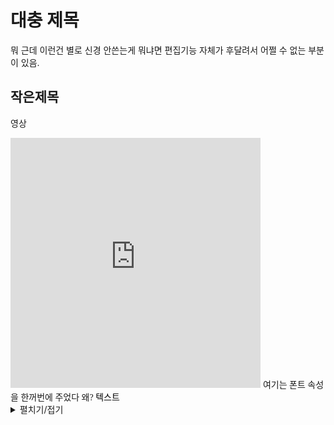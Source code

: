# 대충 제목

뭐 근데 이런건 별로 신경 안쓴는게 뭐냐면 편집기능 자체가 후달려서 어쩔 수 없는 부분이 있음.

## 작은제목

영상

<iframe src="https://streamlare.com/e/YqR7MzRgj6WlwA3d" frameborder="0" marginwidth="0" marginheight="0" scrolling="no" width="400" height="400" allowfullscreen></iframe>

<span style="font-family: serif ;">
여기는 폰트 속성을 한꺼번에 주었다 왜?
</span>

<span style="color: #000000;">
텍스트
</span>


<details>
 <summary> 펼치기/접기 </summary>

 <p> 내부 내용 </p>
 <!--원하는 내용을 넣으면 된다!-->

</details>
